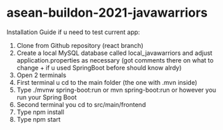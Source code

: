 # asean-buildon-2021-javawarriors

Installation Guide if u need to test current app:

1. Clone from Github repository (react branch)
2. Create a local MySQL database called local_javawarriors and adjust application.properties as necessary (got comments there on what to change + if u used SpringBoot before should know alrdy)
3. Open 2 terminals
4. First terminal u cd to the main folder (the one with .mvn inside)
5. Type ./mvnw spring-boot:run or mvn spring-boot:run or however you run your Spring Boot
5. Second terminal you cd to src/main/frontend
6. Type npm install
7. Type npm start
